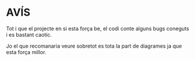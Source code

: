 # AVÍS

Tot i que el projecte en si esta força be, el codi conte alguns bugs coneguts i es bastant caotic.

Jo el que recomanaria veure sobretot es tota la part de diagrames ja que esta força millor.
